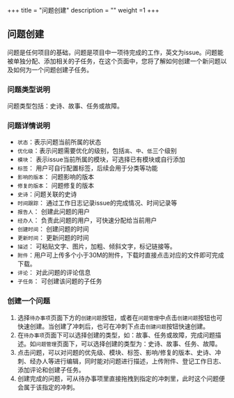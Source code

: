 ﻿+++
title = "问题创建"
description = ""
weight =1
+++

<h2 id="1">问题创建</h2>

问题是任何项目的基础，问题是项目中一项待完成的工作，英文为issue。问题能被单独分配、添加相关的子任务，在这个页面中，您将了解如何创建一个新问题以及如何为一个问题创建子任务。

### 问题类型说明
问题类型包括：史诗、故事、任务或故障。

### 问题详情说明
- `状态`：表示问题当前所属的状态
- `优化级`：表示问题需要优化的级别，包括`高`、`中`、`低`三个级别
- `模块`： 表示issue当前所属的模块，可选择已有模块或自行添加
- `标签`： 用户可自行配置标签，后续会用于分类等功能
- `影响的版本`： 问题影响的版本
- `修复的版本`： 问题修复的版本
- `史诗`：问题关联的史诗
- `时间跟踪`： 通过工作日志记录issue的完成情况、时间记录等
- `报告人`： 创建此问题的用户
- `经办人`： 负责此问题的用户，可快速分配给当前用户
- `创建时间`： 创建问题的时间
- `更新时间`： 更新问题的时间
- `描述`： 可粘贴文字、图片，加粗、倾斜文字，标记链接等。
- `附件`：用户可上传多个小于30M的附件，下载时直接点击对应的文件即可完成下载。
- `评论`： 对此问题的评论信息
- `子任务`： 可创建该问题的子任务

### 创建一个问题

1. 选择`待办事项`页面下方的`创建问题`按钮，或者在`问题管理`中点击`创建问题`按钮也可快速创建。当创建了冲刺后，也可在冲刺下点击`创建问题`按钮快速创建。
2. 在`待办事项`页面下可以选择创建的类型，如：故事、任务或故障，完成问题描述。如`问题管理`页面下，可以选择创建的类型为：史诗、故事、任务、故障。
3. 点击问题，可以对问题的优先级、模块、标签、影响/修复的版本、史诗、冲刺、经办人等进行编辑，同时能对问题进行描述，上传附件、登记工作日志、添加评论和创建子任务。
4. 创建完成的问题，可从待办事项里直接拖拽到指定的冲刺里，此时这个问题便会属于该指定的冲刺。

